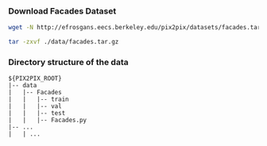### Download Facades Dataset

```bash
wget -N http://efrosgans.eecs.berkeley.edu/pix2pix/datasets/facades.tar.gz -O ./data/facades.tar.gz
```

```bash
tar -zxvf ./data/facades.tar.gz
```

### Directory structure of the data

```
${PIX2PIX_ROOT}
|-- data
|   |-- Facades
|   |   |-- train
|   |   |-- val
|   |   |-- test
|   |   |-- Facades.py
|-- ...
|   | ...
```

